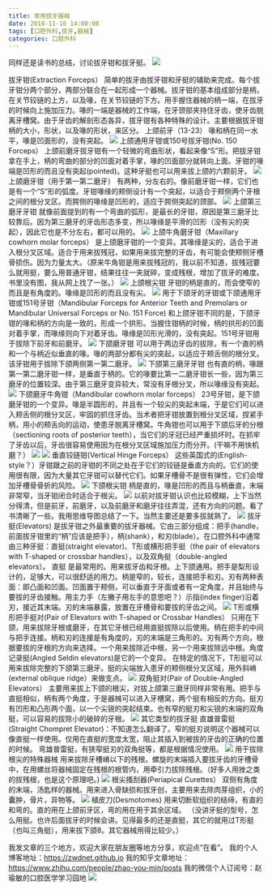 ```yaml
---
title: 常用拔牙器械
date: 2018-11-16 14:00:08
tags: [口腔外科,拔牙,器械]
categories: 口腔外科
---
```

同样还是读书的总结，讨论拔牙钳和拔牙挺。
![](https://zymblog-1258069789.cos.ap-chengdu.myqcloud.com/blog0009-bycyqx/01.jpg)

拔牙钳(Extraction Forceps）
简单的拔牙由拔牙钳和牙挺的辅助来完成。每个拔牙钳分两个部分，两部分联合在一起形成一个器械。拔牙钳的基本组成部分是柄，在关节铰链的上方，以及喙，在关节铰链的下方。用手握住器械的柄一端，在拔牙的时候向上施加压力。喙的一端是器械的工作端，在牙颈部夹持住牙齿，使牙齿脱离牙槽窝。由于牙齿的解剖形态各异，拔牙钳有各种特殊的设计。主要根据拔牙钳柄的大小，形状，以及喙的形状，来区分。
上颌前牙（13-23）
喙和柄在同一水平，喙是凹面形的，没有突起。
![](https://zymblog-1258069789.cos.ap-chengdu.myqcloud.com/blog0009-bycyqx/02.jpg)
上颌通用牙钳或150号拔牙钳(No. 150 Forceps）
上颌前磨牙拔牙钳有一个轻微的弯曲形状，看起来像“S”形。把拔牙钳拿在手上，柄的弯曲的部分的凹面对着手掌，喙的凹面部分就转向上面。牙钳的喙端是凹形的而且没有突起(pointed)。这种牙挺也可以用来拔上颌的六颗前牙。
![](https://zymblog-1258069789.cos.ap-chengdu.myqcloud.com/blog0009-bycyqx/03.jpg)
上颌磨牙钳（用于第一第二磨牙）
有两种，分左右的。像前磨牙钳一样，它们也是有一个“S”形的弧度。牙钳喙缘的颊侧设计有一个突起，以适合于颊侧两个牙根之间的根分叉区。而腭侧的喙缘是凹形的，适应于腭侧突起的颈部。
![](https://zymblog-1258069789.cos.ap-chengdu.myqcloud.com/blog0009-bycyqx/04.jpg)
上颌第三磨牙牙钳
就像前面提到的有一个弯曲的弧形，是最长的牙钳，原因是第三磨牙比较靠后。因为第三磨牙的牙齿形态多变，所以喙缘是平滑的凹形（没有尖的突起），因此它也是不分左右，都可以用的。
![](https://zymblog-1258069789.cos.ap-chengdu.myqcloud.com/blog0009-bycyqx/05.jpg)
上颌牛角磨牙钳（Maxillary cowhorn molar forceps）
是上颌磨牙钳的一个变异。其喙缘是尖的，适合于进入根分叉区域。适合于用来拔残冠，如果用来拔完整的牙齿，有可能会使颊侧牙槽骨损伤。因为力量太大。（原来牛角钳是用来拔残冠的，我以前不知道，拔残冠要么就用挺，要么用普通牙钳，结果往往一夹就碎，变成残根，增加了拔牙的难度。书里没有图，我从网上找了一张。）
![](https://zymblog-1258069789.cos.ap-chengdu.myqcloud.com/blog0009-bycyqx/06.jpg)
上颌根尖钳
牙钳的柄是直的，而会使窄的而且是有角度的。喙缘是凹形的而且没有尖。
![](https://zymblog-1258069789.cos.ap-chengdu.myqcloud.com/blog0009-bycyqx/07.jpg)
用于下颌牙的牙钳或下颌通用牙钳或151号牙钳（Mandibular Forceps for Anterior Teeth and Premolars or Mandibular Universal Forceps or No. 151 Force)
和上颌牙钳不同的是，下颌牙钳的喙和柄的方向是一致的，形成一个拱形。当握住钳柄的时候，柄的拱形的凹面对着手掌，而喙缘则向下对着牙齿。喙缘是凹形光滑的，没有突起。151号牙钳用于拔除下前牙和前磨牙。
![](https://zymblog-1258069789.cos.ap-chengdu.myqcloud.com/blog0009-bycyqx/08.jpg)
下颌磨牙钳
可以用于两边牙齿的拔除，有一个直的柄和一个与柄近似垂直的喙。喙的两部分都有尖的突起，以适应于颊舌侧的根分叉。该牙钳用于拔除下颌两侧第一第二磨牙。
![](https://zymblog-1258069789.cos.ap-chengdu.myqcloud.com/blog0009-bycyqx/09.jpg)
下颌第三磨牙牙钳
也有直的柄，喙跟第一第二磨牙钳一样，是垂直于柄的。它的喙要比第一二磨牙钳长一些，因为第三磨牙的位置较深。由于第三磨牙变异较大，常没有牙根分叉，所以喙缘没有突起。
![](https://zymblog-1258069789.cos.ap-chengdu.myqcloud.com/blog0009-bycyqx/10.jpg)
下颌磨牙牛角钳（Mandibular cowhorn molar forceps）
23号牙钳，是下颌磨牙钳的一个变异。喙是半圆形的，并且有一个较尖的突起末端，于是它们可以进入颊舌侧的根分叉区，牢固的抓住牙齿。当术者把牙钳放置到根分叉区域，捏紧手柄，用小的颊舌向的运动，使患牙脱离牙槽窝。牛角钳也可以用于下颌后牙的分根（sectioning roots of posterior teeth），当它们的牙冠已经严重损坏时。在抓牢了牙齿以后，牙齿很容易使用因为在根分叉区域施加压力而分开。(干嘛不用快机磨？）
![](https://zymblog-1258069789.cos.ap-chengdu.myqcloud.com/blog0009-bycyqx/11.jpg)
![](https://zymblog-1258069789.cos.ap-chengdu.myqcloud.com/blog0009-bycyqx/12.jpg)
垂直铰链钳(Vertical Hinge Forceps）
这些英国式的(English-style？）牙钳跟之前的牙钳的不同之处在于它们的铰链是垂直方向的。它们的使用很有限，因为大量其它牙钳可以替代它们。如果牙槽骨不是很有弹性，它们会增加牙槽骨骨折的风险。
![](https://zymblog-1258069789.cos.ap-chengdu.myqcloud.com/blog0009-bycyqx/13.jpg)
下颌根尖钳
柄是直的，喙是凹形的而且与柄垂直，末端非常窄，当牙钳闭合时适合于根尖。
![](https://zymblog-1258069789.cos.ap-chengdu.myqcloud.com/blog0009-bycyqx/14.jpg)
以前对拔牙钳认识也比较模糊，上下当然分得清，但是前牙，前磨牙，以及前磨牙和磨牙往往弄混，还有方向的问题。看了书清晰了一些。我用思维导图总结了一下。当然主要还是要多拔就熟了。
![](https://zymblog-1258069789.cos.ap-chengdu.myqcloud.com/blog0009-bycyqx/15.jpg)
拔牙挺(Elevators)
是拔牙钳之外最重要的拔牙器械。它由三部分组成：把手(handle，前面拔牙钳里的“柄”应该是把手），柄(shank），和刃(blade）。在口腔外科中通常由三种牙挺：直挺(straight elevator)、T形或横形把手挺（the pair of elevators with T-shaped or crossbar handles），以及双角挺（double-angled elevators）。
直挺
是最常用的。用来拔牙齿和牙根。上下颌通用。把手是梨形设计的，足够大，可以很舒适的用力。柄是窄的，较长，连接把手和刃。刃有两种表面：即凸面和凹面。凹面置于颊侧，可以垂直于牙面或者有一定角度，并且始终与要拔的牙齿接触。用主力手（左撇子用左手的意思吧？）示指(index finger)沿着刃，接近其末端。刃的末端暴露，放置在牙槽骨和要拔的牙齿之间。
![](https://zymblog-1258069789.cos.ap-chengdu.myqcloud.com/blog0009-bycyqx/16.jpg)
T形或横形把手挺对(Pair of Elevators with T-shaped or Crossbar Handles）
只用在下颌，用来拔除牙根或磨牙，在其它牙根已经用直挺拔除以后使用。柄在把手的中间与把手连接。柄和刃的连接是有角度的，刃的末端是三角形的。刃有两个方向，根据要拔的牙根的方向来选择。一个用来拔除近中根，另一个用来拔除远中根。角度记录挺(Angled Seldin elevators)是它的一个变异。
在特定的情况下，T形挺可以用来拔除完整的下颌第三磨牙。挺的尖端放入患牙的颊侧根分叉区域，用外斜嵴(external oblique ridge）来做支点。
![](https://zymblog-1258069789.cos.ap-chengdu.myqcloud.com/blog0009-bycyqx/17.jpg)
双角挺对(Pair of Double-Angled Elevators）
主要用来拔上下颌的根尖，对拔上颌第三磨牙同样非常有用。把手与直挺相似，柄有两个角度，于是器械可以进入牙槽窝，两个挺有相反的方向。挺刃有凹形和凸形两个面，以一个尖锐的突起结束。也有窄的挺刃和尖锐的末端的双角挺，可以容易的拔除小的破碎的牙根。
![](https://zymblog-1258069789.cos.ap-chengdu.myqcloud.com/blog0009-bycyqx/18.jpg)
其它类型的拔牙挺
直雄普雷挺(Straight Chompret Elevator)：不知道怎么翻译了。窄的挺刃说明这个器械可以像直挺一样使用。仅用在直挺的宽度太宽，阻止其插入到被拔的牙齿的正确的位置的时候。
弯雄普雷挺，有狭窄挺刃的双角挺等，都是根据情况使用。
![](https://zymblog-1258069789.cos.ap-chengdu.myqcloud.com/blog0009-bycyqx/19.jpg)
用于拔除根尖的特殊器械
用来拔除牙槽嵴以下的残根。螺旋的末端插入要拔牙齿的牙槽骨中，在用螺丝将器械固定在残根的根管内，用牵引力拔除残根。（好多人用挫之类的拔残根，也是这个原理吧。)
![](https://zymblog-1258069789.cos.ap-chengdu.myqcloud.com/blog0009-bycyqx/20.jpg)
 根尖搔刮器(Periapical Curettes）
双侧有角度的末端，汤匙样的器械。用来进入骨缺损和拔牙创，主要用来去除肉芽组织，小的囊肿，骨片，异物等。
![](https://zymblog-1258069789.cos.ap-chengdu.myqcloud.com/blog0009-bycyqx/21.jpg)
植皮刀(Desmotomes)
用来切断软组织的结缔，有直的和弯的。直的用在上颌前牙区，弯的用在用于其余区域。
（没讲牙挺的型号，怎么用挺。也许后面拔牙的时候会讲。见得最多的还是直挺，其它的就用过T形挺（也叫三角挺），用来拔下颌8。其它器械用得比较少。）

我发文章的三个地方，欢迎大家在朋友圈等地方分享，欢迎点“在看”。
我的个人博客地址：https://zwdnet.github.io
我的知乎文章地址： https://www.zhihu.com/people/zhao-you-min/posts
我的微信个人订阅号：赵瑜敏的口腔医学学习园地
![](https://zymblog-1258069789.cos.ap-chengdu.myqcloud.com/other/wx.jpg)
